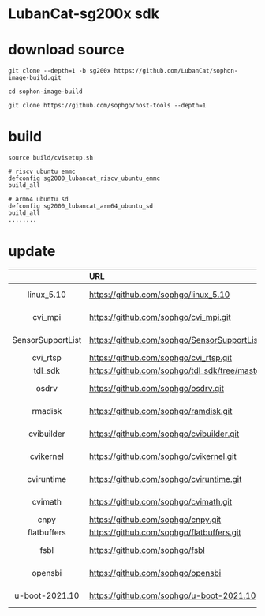 # LubanCat-sg200x sdk

# download source

```
git clone --depth=1 -b sg200x https://github.com/LubanCat/sophon-image-build.git

cd sophon-image-build

git clone https://github.com/sophgo/host-tools --depth=1
```

# build

```
source build/cvisetup.sh

# riscv ubuntu emmc
defconfig sg2000_lubancat_riscv_ubuntu_emmc
build_all

# arm64 ubuntu sd
defconfig sg2000_lubancat_arm64_ubuntu_sd
build_all
........

```


# update

|                  |   URL                                  | Branch         |    Commit      |
|:----------------:|:---------------------------------------|:---------------|:---------------|
| linux_5.10       | https://github.com/sophgo/linux_5.10          | sg200x-dev     | 6fe9639  |
| cvi_mpi          | https://github.com/sophgo/cvi_mpi.git         | sg200x-dev     | 8c594a0 |
| SensorSupportList| https://github.com/sophgo/SensorSupportList.git | sg200x-dev   | 257c696 |
| cvi_rtsp	       | https://github.com/sophgo/cvi_rtsp.git	       | master         | 6d4a2fe   |
| tdl_sdk          | https://github.com/sophgo/tdl_sdk/tree/master | master         | 8a044e2   |
| osdrv            | https://github.com/sophgo/osdrv.git           | sg200x-dev     | d8c0b2b   |
| rmadisk          | https://github.com/sophgo/ramdisk.git         | sg200x-dev     | 8bf2a74   |
| cvibuilder       | https://github.com/sophgo/cvibuilder.git      | sg200x-dev     | 4309f2a |
| cvikernel        | https://github.com/sophgo/cvikernel.git       | sg200x-dev     | 9f1f57a  |
| cviruntime       | https://github.com/sophgo/cviruntime.git      | sg200x-dev     | 3f49386  |
| cvimath          | https://github.com/sophgo/cvimath.git         | sg200x-dev     | ce8705f  |
| cnpy             | https://github.com/sophgo/cnpy.git	           | tpu	        | 2f56f4c  |
| flatbuffers      | https://github.com/sophgo/flatbuffers.git     | master         | 6da1cf7  |
| fsbl             | https://github.com/sophgo/fsbl     | sg200x-dev  | 15a84c5 |
| opensbi          | https://github.com/sophgo/opensbi  | sg200x-dev  | fffb475 |
| u-boot-2021.10   | https://github.com/sophgo/u-boot-2021.10   | sg200x-dev | 4a21b6b |
